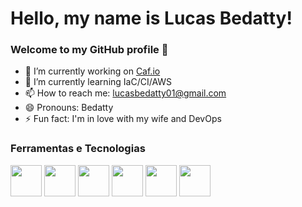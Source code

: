 # Hello, my name is Lucas Bedatty! 
### Welcome to my GitHub profile 👋
- 🔭 I’m currently working on <a href="https://www.caf.io/">Caf.io</a>
- 🌱 I’m currently learning IaC/CI/AWS
- 📫 How to reach me: lucasbedatty01@gmail.com
- 😄 Pronouns: Bedatty
- ⚡ Fun fact: I'm in love with my wife and DevOps

### Ferramentas e Tecnologias

<div>
    <img src="https://cdn.jsdelivr.net/gh/devicons/devicon/icons/terraform/terraform-original-wordmark.svg" width="50" heigth="50"/>
    <img src="https://cdn.jsdelivr.net/gh/devicons/devicon/icons/git/git-plain-wordmark.svg" width="50" heigth="50"/>
    <img src="https://cdn.jsdelivr.net/gh/devicons/devicon/icons/github/github-original-wordmark.svg" width="50" heigth="50"/>
    <img src="https://cdn.jsdelivr.net/gh/devicons/devicon/icons/gitlab/gitlab-original-wordmark.svg" width="50" heigth="50"/>
    <img src="https://cdn.jsdelivr.net/gh/devicons/devicon/icons/digitalocean/digitalocean-original-wordmark.svg" width="50" heigth="50"/>
    <img src="https://cdn.jsdelivr.net/gh/devicons/devicon/icons/amazonwebservices/amazonwebservices-plain-wordmark.svg" width="50" heigth="50"/>
</div>


<i class="devicon-terraform-plain-wordmark colored"></i>
          